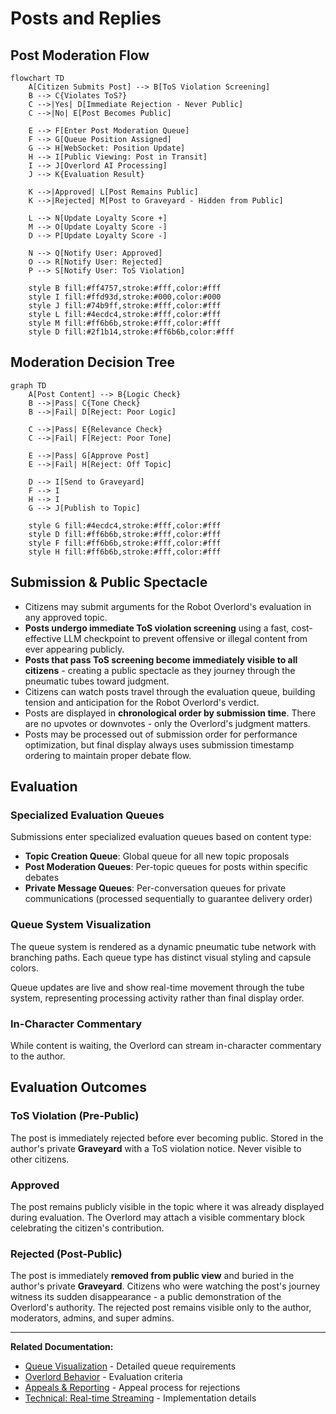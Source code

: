# Posts and Replies

## Post Moderation Flow

```mermaid
flowchart TD
    A[Citizen Submits Post] --> B[ToS Violation Screening]
    B --> C{Violates ToS?}
    C -->|Yes| D[Immediate Rejection - Never Public]
    C -->|No| E[Post Becomes Public]
    
    E --> F[Enter Post Moderation Queue]
    F --> G[Queue Position Assigned]
    G --> H[WebSocket: Position Update]
    H --> I[Public Viewing: Post in Transit]
    I --> J[Overlord AI Processing]
    J --> K{Evaluation Result}
    
    K -->|Approved| L[Post Remains Public]
    K -->|Rejected| M[Post to Graveyard - Hidden from Public]
    
    L --> N[Update Loyalty Score +]
    M --> O[Update Loyalty Score -]
    D --> P[Update Loyalty Score -]
    
    N --> Q[Notify User: Approved]
    O --> R[Notify User: Rejected]
    P --> S[Notify User: ToS Violation]
    
    style B fill:#ff4757,stroke:#fff,color:#fff
    style I fill:#ffd93d,stroke:#000,color:#000
    style J fill:#74b9ff,stroke:#fff,color:#fff
    style L fill:#4ecdc4,stroke:#fff,color:#fff
    style M fill:#ff6b6b,stroke:#fff,color:#fff
    style D fill:#2f1b14,stroke:#ff6b6b,color:#fff
```

## Moderation Decision Tree

```mermaid
graph TD
    A[Post Content] --> B{Logic Check}
    B -->|Pass| C{Tone Check}
    B -->|Fail| D[Reject: Poor Logic]
    
    C -->|Pass| E{Relevance Check}
    C -->|Fail| F[Reject: Poor Tone]
    
    E -->|Pass| G[Approve Post]
    E -->|Fail| H[Reject: Off Topic]
    
    D --> I[Send to Graveyard]
    F --> I
    H --> I
    G --> J[Publish to Topic]
    
    style G fill:#4ecdc4,stroke:#fff,color:#fff
    style D fill:#ff6b6b,stroke:#fff,color:#fff
    style F fill:#ff6b6b,stroke:#fff,color:#fff
    style H fill:#ff6b6b,stroke:#fff,color:#fff
```

## Submission & Public Spectacle

- Citizens may submit arguments for the Robot Overlord's evaluation in any approved topic.
- **Posts undergo immediate ToS violation screening** using a fast, cost-effective LLM checkpoint to prevent offensive or illegal content from ever appearing publicly.
- **Posts that pass ToS screening become immediately visible to all citizens** - creating a public spectacle as they journey through the pneumatic tubes toward judgment.
- Citizens can watch posts travel through the evaluation queue, building tension and anticipation for the Robot Overlord's verdict.
- Posts are displayed in **chronological order by submission time**. There are no upvotes or downvotes - only the Overlord's judgment matters.
- Posts may be processed out of submission order for performance optimization, but final display always uses submission timestamp ordering to maintain proper debate flow.

## Evaluation

### Specialized Evaluation Queues

Submissions enter specialized evaluation queues based on content type:

- **Topic Creation Queue**: Global queue for all new topic proposals
- **Post Moderation Queues**: Per-topic queues for posts within specific debates
- **Private Message Queues**: Per-conversation queues for private communications (processed sequentially to guarantee delivery order)

### Queue System Visualization

The queue system is rendered as a dynamic pneumatic tube network with branching paths. Each queue type has distinct visual styling and capsule colors.

Queue updates are live and show real-time movement through the tube system, representing processing activity rather than final display order.

### In-Character Commentary

While content is waiting, the Overlord can stream in-character commentary to the author.

## Evaluation Outcomes

### ToS Violation (Pre-Public)
The post is immediately rejected before ever becoming public. Stored in the author's private **Graveyard** with a ToS violation notice. Never visible to other citizens.

### Approved
The post remains publicly visible in the topic where it was already displayed during evaluation. The Overlord may attach a visible commentary block celebrating the citizen's contribution.

### Rejected (Post-Public)
The post is immediately **removed from public view** and buried in the author's private **Graveyard**. Citizens who were watching the post's journey witness its sudden disappearance - a public demonstration of the Overlord's authority. The rejected post remains visible only to the author, moderators, admins, and super admins.

---

**Related Documentation:**
- [Queue Visualization](./16-queue-visualization.md) - Detailed queue requirements
- [Overlord Behavior](./09-overlord-behavior.md) - Evaluation criteria
- [Appeals & Reporting](./12-appeals-reporting.md) - Appeal process for rejections
- [Technical: Real-time Streaming](../technical-design/06-realtime-streaming.md) - Implementation details
